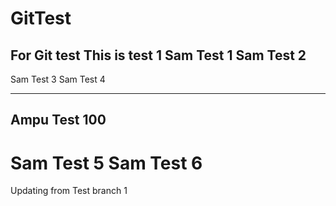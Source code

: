 # GitTest
For Git test
This is test 1
Sam Test 1
Sam Test 2
---
Sam Test 3
Sam Test 4
***********
Ampu Test 100
---
Sam Test 5
Sam Test 6
=======

Updating from Test branch 1
